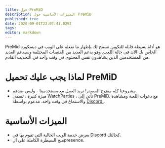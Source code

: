 ```yaml
---
title: حول PreMiD
description: الميزات الأساسية حول PreMiD
published: true
date: 2020-09-01T22:07:41.029Z
tags:
editor: markdown
---
```


PreMid هو أداة بسيطة قابلة للتكوين تسمح لك بإظهار ما تفعله على الويب في ديسكورد الخاص بك الآن في حالة اللعب. وهو يدعم العديد من المنصات المختلفة وسيدعم العديد من المستخدمين الذين يشاهدون نفس المحتوى في وقت واحد في التحديث القادم.

# لماذا يجب عليك تحميل PreMiD
- مشروعنا كله مفتوح المصدر! نريد العمل مع مستخدمينا - وليس ضدهم.
- ميزة كبيرة ، تسمى WatchParties ، تأتي إلى PreMiD. مع دعوات اللعبة ومشاهدة والاستماع في وقت واحد. مدعوم بواسطة [ Discord ](https://discordapp.com/).

# الميزات الأساسية
- يعرض خدمة الويب الحالية التي تقوم بها في Discord كحالتك.
- منح السيطرة الكاملة على الpresence.